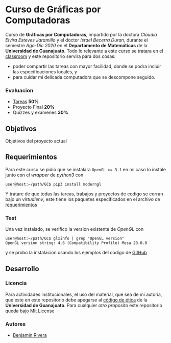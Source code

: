# Curso de Gráficas por Computadoras

Curso de __Gráficas por Computadoras__, impartido por la doctora _Claudia Elvira Esteves Jaramillo_ y el doctor _Israel Becerra Duran_, durante el semestre _Ago-Dic 2020_ en el __Departamento de Matemáticas__ de la __Universidad de Guanajuato__. Todo lo relevante a este curso se tratara en el 
[classroom](https://classroom.google.com/u/4/c/MTIzMTkyNDk2NjY5) 
y este repositorio servira para dos cosas:
 - poder compartir las tareas con mayor facilidad, donde se podra incluir las especificaciones locales, y 
 - para cuidar mi delicada computadora que se descompone seguido.

### Evaluacion

 - [Tareas](./Tareas/Tareas.md) __50%__
 - Proyecto Final __20%__
 - Quizzes y examenes __30%__

## Objetivos

Objetivos del proyecto actual


## Requerimientos

Para este curso se pidió que se instalara `OpenGL >= 3.1` en mi caso lo instale junto con el _wrapper_ de _python3_ con 
```console
user@host:~/path/GC$ pip3 install moderngl
```
Y tratare de que todas las tareas, trabajos y proyectos de codigo se corran bajo un _virtualenv_, este tiene los paquetes especificados en el archivo de
[requerimientos](./requerimientos.txt)

### Test

Una vez instalado, se verifico la version existente de _OpenGL_ con
```console
user@host:~/path/GC$ glxinfo | grep "OpenGL version"
OpenGL version string: 4.6 (Compatibility Profile) Mesa 20.0.8
```
y se probo la instalacion usando los ejemplos del codigo de 
[GitHub](https://github.com/moderngl/moderngl)


## Desarrollo

### Licencia

Para actividades institucionales, el uso del material, que sea de mi autoria, que este en este repositorio debe apegarse al 
[código de ética](https://www.ugto.mx/images/pdf/normatividad/codigo-etica-universidad-guanajuato.pdf)
de la __Universidad de Guanajuato__. Para cualquier _otro proposito_ este repositorio queda bajo 
[Mit License](./LICENSE)

### Autores
- [Benjamin Rivera][sitioBench]






[//]: <> (///////////////////////////////////////////////////////////////)

[//]: <> (Enlaces de imagenes)
[memeRequerimientos]: https://cdn.memegenerator.es/imagenes/memes/full/28/13/28139681.jpg
[logoWTFPL]: http://www.wtfpl.net/wp-content/uploads/2012/12/wtfpl-badge-2.png

[//]: <> (Enlaces de siios)
[sitioBench]: http://www.google.com
[licenciaWTFPL]: http://www.wtfpl.net/
